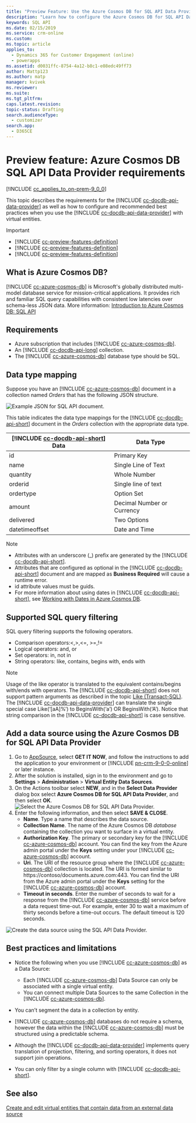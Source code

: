 ```yaml
---
title: "Preview Feature: Use the Azure Cosmos DB for SQL API Data Provider | MicrosoftDocs"
description: "Learn how to configure the Azure Cosmos DB for SQL API Data Provider to use with virtual entities."
keywords: SQL API
ms.date: 02/15/2019
ms.service: crm-online
ms.custom: 
ms.topic: article
applies_to: 
  - Dynamics 365 for Customer Engagement (online)
  - powerapps
ms.assetid: d0031ffc-8754-4a12-b8c1-e08edc49ff73
author: Mattp123
ms.author: matp
manager: kvivek
ms.reviewer: 
ms.suite: 
ms.tgt_pltfrm: 
caps.latest.revision: 
topic-status: Drafting
search.audienceType: 
  - customizer
search.app: 
  - D365CE
---
```


# Preview feature: Azure Cosmos DB SQL API Data Provider requirements

[!INCLUDE [cc_applies_to_on-prem-9_0_0](../includes/cc_applies_to_on-prem-9_0_0.md)]

This topic describes the requirements for the [!INCLUDE [cc-docdb-api-data-provider](../includes/cc-docdb-api-data-provider.md)] as well as how to configure and recommended best practices when you use the [!INCLUDE [cc-docdb-api-data-provider](../includes/cc-docdb-api-data-provider.md)] with virtual entities. 

> [!IMPORTANT]
> - [!INCLUDE [cc-preview-features-definition](../includes/cc-preview-features-definition.md)]
> - [!INCLUDE [cc-preview-features-definition](../includes/cc-preview-features-expect-changes.md)]
> - [!INCLUDE [cc-preview-features-definition](../includes/cc-preview-features-no-ms-support.md)]


## What is Azure Cosmos DB?

[!INCLUDE [cc-azure-cosmos-db](../includes/cc-azure-cosmos-db.md)] is Microsoft's globally distributed multi-model database service for mission-critical applications. It provides rich and familiar SQL query capabilities with consistent low latencies over schema-less JSON data. More information: [Introduction to Azure Cosmos DB: SQL API](https://docs.microsoft.com/azure/cosmos-db/sql-api-introduction)

## Requirements

- Azure subscription that includes [!INCLUDE [cc-azure-cosmos-db](../includes/cc-azure-cosmos-db.md)].
- An [!INCLUDE [cc-docdb-api-long](../includes/cc-docdb-api-long.md)] collection.
- The [!INCLUDE [cc-azure-cosmos-db](../includes/cc-azure-cosmos-db.md)] database type should be SQL. 

## Data type mapping

Suppose you have an [!INCLUDE [cc-azure-cosmos-db](../includes/cc-azure-cosmos-db.md)] document in a collection named *Orders* that has the following JSON structure.

![Example JSON for SQL API document.](media/documentdbexample.png)

This table indicates the data type mappings for the [!INCLUDE [cc-docdb-api-short](../includes/cc-docdb-api-short.md)] document in the *Orders* collection with the appropriate data type.


| [!INCLUDE [cc-docdb-api-short](../includes/cc-docdb-api-short.md)] Data | Data Type |
|-------------------------------------------------------------------------|------------------------------------------------------------------|
|                                   id                                    |                           Primary Key                            |
|                                  name                                   |                       Single Line of Text                        |
|                                quantity                                 |                           Whole Number                           |
|                                 orderid                                 |                       Single line of text                        |
|                                ordertype                                |                            Option Set                            |
|                                 amount                                  |                    Decimal Number or Currency                    |
|                                delivered                                |                           Two Options                            |
|                             datetimeoffset                              |                          Date and Time                           |

> [!NOTE]
> - Attributes with an underscore (_) prefix are generated by the [!INCLUDE [cc-docdb-api-short](../includes/cc-docdb-api-short.md)].
> - Attributes that are configured as optional in the [!INCLUDE [cc-docdb-api-short](../includes/cc-docdb-api-short.md)] document and are mapped as **Business Required** will cause a runtime error.
> - id attribute values must be guids.
> - For more information about using dates in [!INCLUDE [cc-docdb-api-short](../includes/cc-docdb-api-short.md)], see [Working with Dates in Azure Cosmos DB](https://azure.microsoft.com/blog/working-with-dates-in-azure-documentdb-4/).

## Supported SQL query filtering

SQL query filtering supports the following operators. 

- Comparison operators:<,>,<=, >=,!=
- Logical operators: and, or 
- Set operators: in, not in
- String operators: like, contains, begins with, ends with

> [!NOTE]
> Usage of the like operator is translated to the equivalent contains/begins with/ends with operators. The  [!INCLUDE [cc-docdb-api-short](../includes/cc-docdb-api-short.md)] does not support pattern arguments as described in the topic [Like (Transact-SQL)](https://docs.microsoft.com/sql/t-sql/language-elements/like-transact-sql). The [!INCLUDE [cc-docdb-api-data-provider](../includes/cc-docdb-api-data-provider.md)] can translate the single special case Like(‘[aA]%’) to BeginsWith(‘a’) OR BeginsWith(‘A’). Notice that string comparison in the [!INCLUDE [cc-docdb-api-short](../includes/cc-docdb-api-short.md)] is case sensitive.

## Add a data source using the Azure Cosmos DB for SQL API Data Provider

1. Go to [AppSource](https://appsource.microsoft.com/product/dynamics-365/mscrm.documentdb_data_provider?tab=Overview), select **GET IT NOW**, and follow the instructions to add the application to your environment or [!INCLUDE [pn-crm-9-0-0-online](../includes/pn-crm-9-0-0-online.md)] or later instance.
2. After the solution is installed, sign in to the environment and go to **Settings** > **Administration** > **Virtual Entity Data Sources**.
3. On the Actions toolbar select **NEW**, and in the **Select Data Provider** dialog box select **Azure Cosmos DB for SQL API Data Provider**, and then select **OK**.
   ![Select the Azure Cosmos DB for SQL API Data Provider.](media/createdatasource.png)
4. Enter the following information, and then select **SAVE & CLOSE**.
   - **Name**. Type a name that describes the data source.
   - **Collection Name**. The name of the Azure Cosmos DB *database* containing the collection you want to surface in a virtual entity.  
   - **Authorization Key**. The primary or secondary key for the [!INCLUDE [cc-azure-cosmos-db](../includes/cc-azure-cosmos-db.md)] account. You can find the key from the Azure admin portal under the **Keys** setting under your [!INCLUDE [cc-azure-cosmos-db](../includes/cc-azure-cosmos-db.md)] account.
   - **Uri**. The URI of the resource group where the [!INCLUDE [cc-azure-cosmos-db](../includes/cc-azure-cosmos-db.md)] collection is located. The URI is formed similar to https://contoso/documents.azure.com:443. You can find the URI from the Azure admin portal under the **Keys** setting for the [!INCLUDE [cc-azure-cosmos-db](../includes/cc-azure-cosmos-db.md)] account. 
   - **Timeout in seconds**. Enter the number of seconds to wait for a response from the [!INCLUDE [cc-azure-cosmos-db](../includes/cc-azure-cosmos-db.md)] service before a data request time-out. For example, enter 30 to wait a maximum of thirty seconds before a time-out occurs. The default timeout is 120 seconds.

![Create the data source using the SQL API Data Provider.](media/cosmosdb-datasource.png)

## Best practices and limitations

- Notice the following when you use [!INCLUDE [cc-azure-cosmos-db](../includes/cc-azure-cosmos-db.md)] as a Data Source:
  - Each [!INCLUDE [cc-azure-cosmos-db](../includes/cc-azure-cosmos-db.md)] Data Source can only be associated with a single virtual entity.
  - You can connect multiple Data Sources to the same Collection in the [!INCLUDE [cc-azure-cosmos-db](../includes/cc-azure-cosmos-db.md)].

- You can’t segment the data in a collection by entity.
- [!INCLUDE [cc-azure-cosmos-db](../includes/cc-azure-cosmos-db.md)] databases do not require a schema, however the data within the [!INCLUDE [cc-azure-cosmos-db](../includes/cc-azure-cosmos-db.md)] must be structured using a predictable schema. 
- Although the [!INCLUDE [cc-docdb-api-data-provider](../includes/cc-docdb-api-data-provider.md)] implements query translation of projection, filtering, and sorting operators, it does not support join operations.
- You can only filter by a single column with [!INCLUDE [cc-docdb-api-short](../includes/cc-docdb-api-short.md)].

## See also

[Create and edit virtual entities that contain data from an external data source](create-edit-virtual-entities.md)
